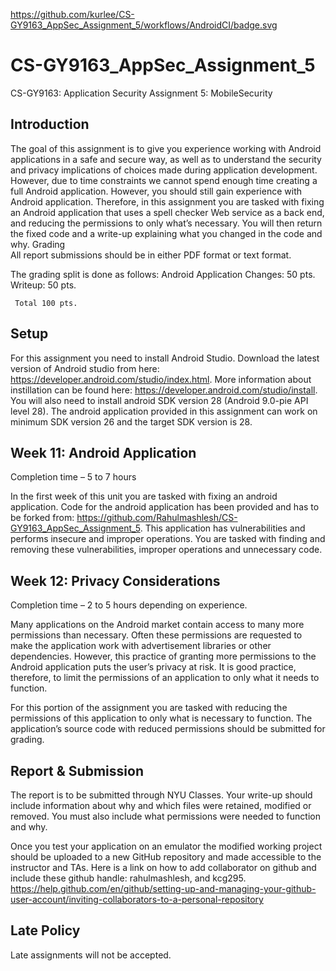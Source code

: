 https://github.com/kurlee/CS-GY9163_AppSec_Assignment_5/workflows/AndroidCI/badge.svg


# CS-GY9163_AppSec_Assignment_5
CS-GY9163: Application Security 
Assignment 5: MobileSecurity

## Introduction
The goal of this assignment is to give you experience working with Android applications in a safe and secure way, as well as to understand the security and privacy implications of choices made during application development. However, due to time constraints we cannot spend enough time creating a full Android application. However, you should still gain experience with Android application. Therefore, in this assignment you are tasked with fixing an Android application that uses a spell checker Web service as a back end, and reducing the permissions to only what’s necessary. You will then return the fixed code and a write-up explaining what you changed in the code and why.
Grading   
All report submissions should be in either PDF format or text format. 

The grading split is done as follows:
Android Application Changes: 50 pts.
Writeup: 50 pts.

     Total 100 pts.
## Setup
For this assignment you need to install Android Studio. Download the latest version of Android studio from here: https://developer.android.com/studio/index.html. More information about instillation can be found here: https://developer.android.com/studio/install.
You will also need to install android SDK version 28 (Android 9.0-pie API level 28). The android application provided in this assignment can work on minimum SDK version 26 and the target SDK version is 28.

## Week 11: Android Application
Completion time – 5 to 7 hours

In the first week of this unit you are tasked with fixing an android application. 
Code for the android application has been provided and has to be forked from: https://github.com/Rahulmashlesh/CS-GY9163_AppSec_Assignment_5. This application has vulnerabilities and performs insecure and improper operations. You are tasked with finding and removing these vulnerabilities, improper operations and unnecessary code.

## Week 12: Privacy Considerations
Completion time – 2 to 5 hours depending on experience.

Many applications on the Android market contain access to many more permissions than necessary. Often these permissions are requested to make the application work with advertisement libraries or other dependencies. However, this practice of granting more permissions to the Android application puts the user’s privacy at risk. It is good practice, therefore, to limit the permissions of an application to only what it needs to function.

For this portion of the assignment you are tasked with reducing the permissions of this application to only what is necessary to function. The application’s source code with reduced permissions should be submitted for grading.

## Report & Submission
The report is to be submitted through NYU Classes. Your write-up should include information about why and which files were retained, modified or removed.  You must also include what permissions were needed to function and why.

Once you test your application on an emulator the modified working project should be uploaded to a new GitHub repository and made accessible to the instructor and TAs. Here is a link on how to add collaborator on github and include these github handle:  rahulmashlesh, and kcg295.
https://help.github.com/en/github/setting-up-and-managing-your-github-user-account/inviting-collaborators-to-a-personal-repository 


## Late Policy
Late assignments will not be accepted.
